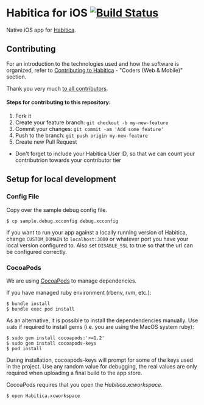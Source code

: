 # Habitica for iOS [![Build Status](https://travis-ci.org/HabitRPG/habitica-ios.svg?branch=master)](https://travis-ci.org/HabitRPG/habitica-ios)

Native iOS app for [Habitica](https://habitica.com/).

## Contributing

For an introduction to the technologies used and how the software is organized, refer to [Contributing to Habitica](http://habitica.wikia.com/wiki/Contributing_to_Habitica#Coders_.28Web_.26_Mobile.29) - "Coders (Web & Mobile)" section.

Thank you very much [to all contributors](https://github.com/HabitRPG/habitrpg-android/graphs/contributors).

#### Steps for contributing to this repository:

1. Fork it
2. Create your feature branch: `git checkout -b my-new-feature`
3. Commit your changes: `git commit -am 'Add some feature'`
4. Push to the branch: `git push origin my-new-feature`
5. Create new Pull Request
* Don't forget to include your Habitica User ID, so that we can count your contributrion towards your contributor tier

## Setup for local development

### Config File

Copy over the sample debug config file.

```
$ cp sample.debug.xcconfig debug.xcconfig
```

If you want to run your app against a locally running version of Habitica, change `CUSTOM_DOMAIN` to `localhost:3000` or whatever port you have your local version configured to. Also set `DISABLE_SSL` to true so that the url can be configured correctly.

### CocoaPods

We are using [CocoaPods](http://cocoapods.org) to manage dependencies.

If you have managed ruby environment (rbenv, rvm, etc.):

```
$ bundle install
$ bundle exec pod install
```

As an alternative, it is possible to install the dependendencies manually. Use `sudo` if required to install gems (i.e. you are using the MacOS system ruby):

```
$ sudo gem install cocoapods:'>=1.2'
$ sudo gem install cocoapods-keys
$ pod install
```

During installation, cocoapods-keys will prompt for some of the keys used in the project. Use any random value for debugging, the real values are only required when uploading a final build to the app store.

CocoaPods requires that you open the *Habitica.xcworkspace*.

```
$ open Habitica.xcworkspace
```

